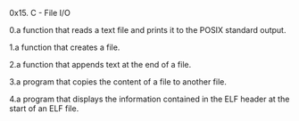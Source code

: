 0x15. C - File I/O

0.a function that reads a text file and prints it to the POSIX standard output.

1.a function that creates a file.

2.a function that appends text at the end of a file.

3.a program that copies the content of a file to another file.

4.a program that displays the information contained in the ELF header at the start of an ELF file.
